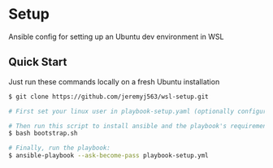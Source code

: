 # Setup
Ansible config for setting up an Ubuntu dev environment in WSL

## Quick Start
Just run these commands locally on a fresh Ubuntu installation
```sh
$ git clone https://github.com/jeremyj563/wsl-setup.git

# First set your linux user in playbook-setup.yaml (optionally configure vars/workspace.yml)

# Then run this script to install ansible and the playbook's requirements:
$ bash bootstrap.sh

# Finally, run the playbook:
$ ansible-playbook --ask-become-pass playbook-setup.yml
```